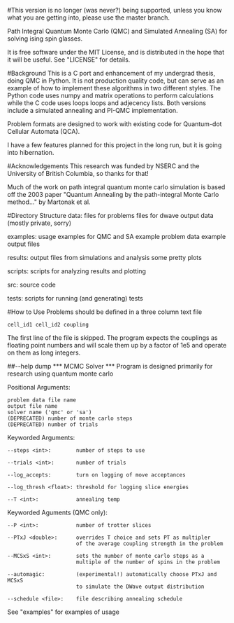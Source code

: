 #This version is no longer (was never?) being supported, unless you know what you are getting into, please use the master branch.

Path Integral Quantum Monte Carlo (QMC) and Simulated Annealing (SA) for solving
ising spin glasses.

It is free software under the MIT License, and is distributed in the hope 
that it will be useful. See "LICENSE" for details.

#Background
This is a C port and enhancement of my undergrad thesis, doing QMC
in Python. It is not production quality code, but can serve as an example of how to implement these algorithms in two different styles. The Python code uses numpy and matrix operations to perform calculations while the C code uses loops loops and adjecency lists. Both versions include a simulated annealing and PI-QMC implementation.

Problem formats are designed to work with existing code for Quantum-dot
Cellular Automata (QCA).

I have a few features planned for this project in the long run, but it is going
into hibernation.

#Acknowledgements
This research was funded by NSERC and the University of
British Columbia, so thanks for that!

Much of the work on path integral quantum monte carlo simulation is based off
the 2003 paper "Quantum Annealing by the path-integral Monte Carlo method..." by
Martonak et al.

#Directory Structure
data:
    files for problems
    files for dwave output data (mostly private, sorry)

examples:
    usage examples for QMC and SA
    example problem data
    example output files

results:
    output files from simulations and analysis
    some pretty plots

scripts:
    scripts for analyzing results and plotting

src:
    source code

tests:
    scripts for running (and generating) tests

#How to Use
Problems should be defined in a three column text file

    cell_id1 cell_id2 coupling

The first line of the file is skipped.
The program expects the couplings as floating point numbers and will scale them
up by a factor of 1e5 and operate on them as long integers.

##--help dump
*** MCMC Solver ***
Program is designed primarily for research using quantum monte carlo

Positional Arguments:            

	problem data file name            
	output file name            
	solver name ('qmc' or 'sa')            
	(DEPRECATED) number of monte carlo steps            
	(DEPRECATED) number of trials            

Keyworded Arguments:            

	--steps <int>:        number of steps to use            

	--trials <int>:       number of trials            

	--log_accepts:        turn on logging of move acceptances            

	--log_thresh <float>: threshold for logging slice energies            

	--T <int>:            annealing temp            

Keyworded Aguments (QMC only):            

	--P <int>:            number of trotter slices            

	--PTxJ <double>:      overrides T choice and sets PT as multipler
	                      of the average coupling strength in the problem            

	--MCSxS <int>:        sets the number of monte carlo steps as a 
	                      multiple of the number of spins in the problem            

	--automagic:          (experimental!) automatically choose PTxJ and MCSxS 
	                      to simulate the DWave output distribution            

	--schedule <file>:    file describing annealing schedule            

See "examples" for examples of usage
